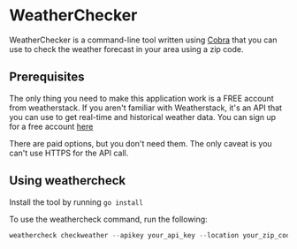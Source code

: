 # WeatherChecker
WeatherChecker is a command-line tool written using [Cobra](https://github.com/spf13/cobra) that you can use to check the weather forecast in your area using a zip code.

## Prerequisites
The only thing you need to make this application work is a FREE account from weatherstack. If you aren't familiar with Weatherstack, it's an API that you can use to get real-time and historical weather data. You can sign up for a free account [here](https://weatherstack.com/)

There are paid options, but you don't need them. The only caveat is you can't use HTTPS for the API call.

## Using weathercheck

Install the tool by running `go install`

To use the weathercheck command, run the following:
```go
weathercheck checkweather --apikey your_api_key --location your_zip_code
```